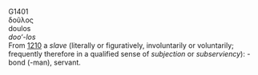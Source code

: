 <body>
  <p>G1401<br>  δοῦλος  <br> doulos  <br><i>doo‘-los </i><br>From <a href="g1210.htm">1210</a>  a <i>slave</i> (literally or figuratively, involuntarily or voluntarily; frequently therefore in a qualified sense of <i>subjection</i> or <i>subserviency</i>): - bond (-man), servant.<br></p>
 </body>